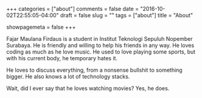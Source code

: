 +++
categories = ["about"]
comments = false
date = "2016-10-02T22:55:05-04:00"
draft = false
slug = ""
tags = ["about"]
title = "About"

showpagemeta = false
+++

Fajar Maulana Firdaus is a student in Institut Teknologi Sepuluh Nopember Surabaya. He is friendly and willing to help his friends in any way. He loves coding as much as he love music. He used to love playing some sports, but with his current body, he temporary hates it.

He loves to discuss everything, from a nonsense bullshit to something bigger. He also knows a lot of technology stacks.

Wait, did I ever say that he loves watching movies? Yes, he does.
